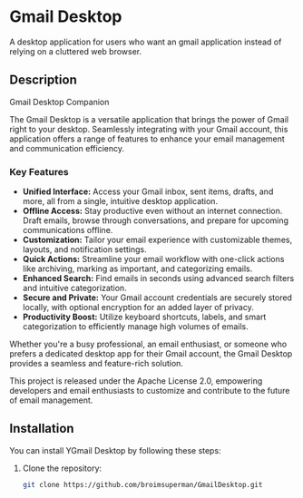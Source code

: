 # Gmail Desktop
A desktop application for users who want an gmail application instead of relying on a cluttered web browser.
## Description

Gmail Desktop Companion

The Gmail Desktop is a versatile application that brings the power of Gmail right to your desktop. Seamlessly integrating with your Gmail account, this application offers a range of features to enhance your email management and communication efficiency.

### Key Features

- **Unified Interface:** Access your Gmail inbox, sent items, drafts, and more, all from a single, intuitive desktop application.
- **Offline Access:** Stay productive even without an internet connection. Draft emails, browse through conversations, and prepare for upcoming communications offline.
- **Customization:** Tailor your email experience with customizable themes, layouts, and notification settings.
- **Quick Actions:** Streamline your email workflow with one-click actions like archiving, marking as important, and categorizing emails.
- **Enhanced Search:** Find emails in seconds using advanced search filters and intuitive categorization.
- **Secure and Private:** Your Gmail account credentials are securely stored locally, with optional encryption for an added layer of privacy.
- **Productivity Boost:** Utilize keyboard shortcuts, labels, and smart categorization to efficiently manage high volumes of emails.

Whether you're a busy professional, an email enthusiast, or someone who prefers a dedicated desktop app for their Gmail account, the Gmail Desktop provides a seamless and feature-rich solution.

This project is released under the Apache License 2.0, empowering developers and email enthusiasts to customize and contribute to the future of email management.


## Installation

You can install YGmail Desktop by following these steps:

1. Clone the repository:
   ```bash
   git clone https://github.com/broimsuperman/GmailDesktop.git
